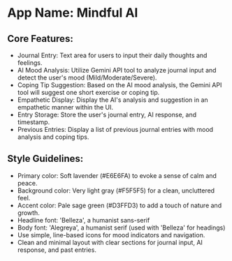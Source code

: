 # **App Name**: Mindful AI

## Core Features:

- Journal Entry: Text area for users to input their daily thoughts and feelings.
- AI Mood Analysis: Utilize Gemini API tool to analyze journal input and detect the user's mood (Mild/Moderate/Severe).
- Coping Tip Suggestion: Based on the AI mood analysis, the Gemini API tool will suggest one short exercise or coping tip.
- Empathetic Display: Display the AI's analysis and suggestion in an empathetic manner within the UI.
- Entry Storage: Store the user's journal entry, AI response, and timestamp.
- Previous Entries: Display a list of previous journal entries with mood analysis and coping tips.

## Style Guidelines:

- Primary color: Soft lavender (#E6E6FA) to evoke a sense of calm and peace.
- Background color: Very light gray (#F5F5F5) for a clean, uncluttered feel.
- Accent color: Pale sage green (#D3FFD3) to add a touch of nature and growth.
- Headline font: 'Belleza', a humanist sans-serif
- Body font: 'Alegreya', a humanist serif (used with 'Belleza' for headings)
- Use simple, line-based icons for mood indicators and navigation.
- Clean and minimal layout with clear sections for journal input, AI response, and past entries.